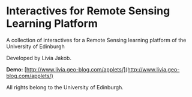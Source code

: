 # Interactives for Remote Sensing Learning Platform
A collection of interactives for a Remote Sensing learning platform of the University of Edinburgh

Developed by Livia Jakob.

**Demo:** [http://www.livia.geo-blog.com/applets/](http://www.livia.geo-blog.com/applets/)

All rights belong to the University of Edinburgh.
